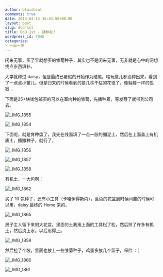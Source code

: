 ```yaml
---
author: bluishoul
comments: true
date: 2014-04-13 10:44:50+00:00
layout: post
slug: dod-1st
title: DoD 1st - 播种啦！
wordpress_id: 4045
categories:
- 一周一博
---
```


闲来无事，买了早就想买的雏菊种子，其实也不是闲来无事，无非就是心中的洞想找点东西填补。

大学就种过 daisy，但是最终已暑假的开始作为结尾，啥玩意儿都没种出来，看到了一点点小苗儿，但是归来的时候看到的是几株干枯的花径了，像骷髅一样的孤寂...

下面是25+块钱包邮买的可以在室内种的雏菊，先播种着，等发芽了就带到公司去。

![_IMG_1855](/wp-content/uploads/2014/04/IMG_1855.jpg)

![_IMG_1854](/wp-content/uploads/2014/04/IMG_1854.jpg)

下面呢，就是育种盘了，我先在线面填了一点一般的细泥土，然后在上面盖上有机质土，播撒种子，就行了。

![_IMG_1856](/wp-content/uploads/2014/04/IMG_1856.jpg)

![_IMG_1857](/wp-content/uploads/2014/04/IMG_1857.jpg)

![_IMG_1858](/wp-content/uploads/2014/04/IMG_1858.jpg)

有机土，一大包啊：

![_IMG_1862](/wp-content/uploads/2014/04/IMG_1862.jpg)

买了 10 包种子，还有小工具（卡哇伊得斯内），蓝色的花盆到时候间苗的时候可以用，daisy 最终的 Home 来的。

![_IMG_1865](/wp-content/uploads/2014/04/IMG_1865.jpg)

房子主人留下来的大花盆，里面的土我用上面的工具松了松，然后拌了许多有机土，然后浇上水，以后用得上。

![_IMG_1859](/wp-content/uploads/2014/04/IMG_1859.jpg)

然后挖了个坡，里面也放上一些雏菊种子，鸡蛋多放几个篮子，保险 ：）

![_IMG_1860](/wp-content/uploads/2014/04/IMG_1860.jpg)

![_IMG_1861](/wp-content/uploads/2014/04/IMG_1861.jpg)
